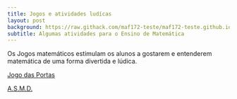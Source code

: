 ```yaml
---
title: Jogos e atividades ludícas
layout: post
background: https://raw.githack.com/maf172-teste/maf172-teste.github.io/master/img/jogos.jpg
subtitle: Algumas atividades para o Ensino de Matemática
---
```


Os Jogos matemáticos estimulam os alunos a gostarem e entenderem matemática de uma forma divertida e lúdica.


[Jogo das Portas](maf172-teste/posts/Jogodasportas.html)


[A.S.M.D.](maf172-teste/posts/Operacoes.html)